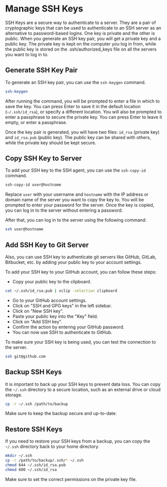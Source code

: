 # Manage SSH Keys

SSH Keys are a secure way to authenticate to a server. They are a pair of cryptographic keys that can be used to authenticate to an SSH server as an alternative to password-based logins. One key is private and the other is public. When you generate an SSH key pair, you will get a private key and a public key. The private key is kept on the computer you log in from, while the public key is stored on the .ssh/authorized_keys file on all the servers you want to log in to.

## Generate SSH Key Pair

To generate an SSH key pair, you can use the `ssh-keygen` command.

```bash
ssh-keygen
```

After running the command, you will be prompted to enter a file in which to save the key. You can press Enter to save it in the default location (`~/.ssh/id_rsa`), or specify a different location. You will also be prompted to enter a passphrase to secure the private key. You can press Enter to leave it empty, or enter a passphrase.

Once the key pair is generated, you will have two files: `id_rsa` (private key) and `id_rsa.pub` (public key). The public key can be shared with others, while the private key should be kept secure.

## Copy SSH Key to Server

To add your SSH key to the SSH agent, you can use the `ssh-copy-id` command.

```bash
ssh-copy-id user@hostname
```

Replace `user` with your username and `hostname` with the IP address or domain name of the server you want to copy the key to. You will be prompted to enter your password for the server. Once the key is copied, you can log in to the server without entering a password.

After that, you can log in to the server using the following command:

```bash
ssh user@hostname
```

## Add SSH Key to Git Server

Also, you can use SSH key to authenticate git servers like GitHub, GitLab, Bitbucket, etc. by adding your public key to your account settings.

To add your SSH key to your GitHub account, you can follow these steps:

- Copy your public key to the clipboard.

```bash
cat ~/.ssh/id_rsa.pub | xclip -selection clipboard
```

- Go to your GitHub account settings.
- Click on "SSH and GPG keys" in the left sidebar.
- Click on "New SSH key".
- Paste your public key into the "Key" field.
- Click on "Add SSH key".
- Confirm the action by entering your GitHub password.
- You can now use SSH to authenticate to GitHub.

To make sure your SSH key is being used, you can test the connection to the server.

```bash
ssh git@github.com
```

## Backup SSH Keys

It is important to back up your SSH keys to prevent data loss. You can copy the `~/.ssh` directory to a secure location, such as an external drive or cloud storage.

```bash
cp -r ~/.ssh /path/to/backup
```

Make sure to keep the backup secure and up-to-date.

## Restore SSH Keys

If you need to restore your SSH keys from a backup, you can copy the `~/.ssh` directory back to your home directory.

```bash
mkdir ~/.ssh
cp -r /path/to/backup/.ssh/* ~/.ssh
chmod 644 ~/.ssh/id_rsa.pub
chmod 600 ~/.ssh/id_rsa
```

Make sure to set the correct permissions on the private key file.
